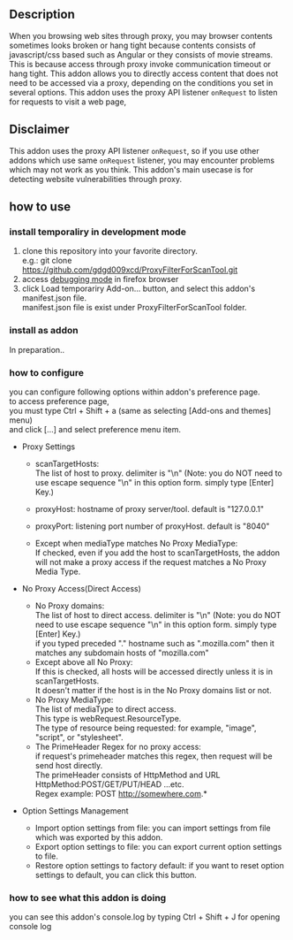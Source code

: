 
## Description

When you browsing web sites through proxy, you may browser contents sometimes looks broken or hang tight
because contents consists of javascript/css based such as Angular or  they consists of movie streams.
This is because access through proxy invoke communication timeout or hang tight.
This addon allows you to directly access content that does not need to be accessed via a proxy, depending on the conditions you set in several options.
This addon uses the proxy API listener `onRequest` to listen for requests to visit a web page,

## Disclaimer

This addon uses the proxy API listener `onRequest`, so if you use other addons which use same `onRequest` listener, 
you may encounter problems which may not work as you think. This addon's main usecase is for detecting website vulnerabilities through proxy.

## how to use

### install  temporaliry in development mode

1. clone this repository into your favorite directory.<br>
e.g.: git clone https://github.com/gdgd009xcd/ProxyFilterForScanTool.git
1. access [debugging mode](about:debugging#/runtime/this-firefox) in firefox browser
2. click Load temporariry Add-on... button, and select this addon's manifest.json file.<br>
manifest.json file is exist under ProxyFilterForScanTool folder.

### install as addon

In preparation..

### how to configure

you can configure following options within addon's preference page.<br>
to access preference page,<br> you must type Ctrl + Shift + a (same as selecting [Add-ons and themes] menu)<br>
and click [...] and select preference menu item.
* Proxy Settings
  * scanTargetHosts:<br> The list of host to proxy. delimiter is "\n"
    (Note: you do NOT need to use escape sequence "\n" in this option form. simply type [Enter] Key.)

  * proxyHost: hostname of proxy server/tool. default is "127.0.0.1"
  * proxyPort: listening port number of proxyHost. default is "8040"
  * Except when mediaType matches No Proxy MediaType:<br>
    If checked, even if you add the host to scanTargetHosts,
    the addon will not make a proxy access if the request matches a No Proxy Media Type.

* No Proxy Access(Direct Access)
  * No Proxy domains:<br>
    The list of host to direct access. delimiter is "\n"
    (Note: you do NOT need to use escape sequence "\n" in this option form. simply type [Enter] Key.)<br>
    if you typed preceded "." hostname such as ".mozilla.com" then it matches any subdomain hosts of "mozilla.com"
  * Except above all No Proxy:<br>
    If this is checked, all hosts will be accessed directly unless it is in scanTargetHosts.<br>
    It doesn't matter if the host is in the No Proxy domains list or not.
  * No Proxy MediaType:<br>
    The list of mediaType to direct access.<br>
    This type is webRequest.ResourceType.<br>
    The type of resource being requested: for example, "image", "script", or "stylesheet".<br>
  * The PrimeHeader Regex for no proxy access:<br>
    if request's primeheader matches this regex, then request will be send host directly.<br>
    The primeHeader consists of HttpMethod and URL<br>
    HttpMethod:POST/GET/PUT/HEAD ...etc.<br>
    Regex example: POST http://somewhere.com.*

* Option Settings Management
  * Import option settings from file:
    you can import settings from file which was exported by this addon.
  * Export option settings to file:
    you can export current option settings to file.
  * Restore option settings to factory default:
    if you want to reset option settings to default, you can click this button.

### how to see what this addon is doing
you can see this addon's console.log by typing Ctrl + Shift + J for opening console log 

